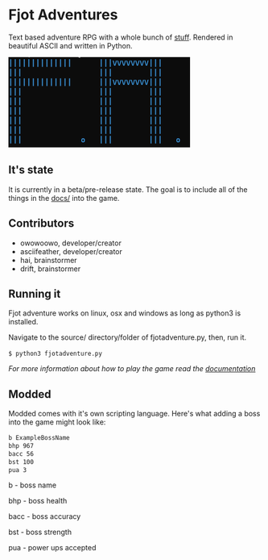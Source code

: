 # Fjot Adventures
Text based adventure RPG with a whole bunch of [stuff](./docs). Rendered in beautiful ASCII and written in Python.

![fjot adventures picture](./fjotAdventures.png)

## It's state
It is currently in a beta/pre-release state. The goal is to include all of the things in the [docs/](./docs) into the game.

## Contributors
- owowoowo, developer/creator
- asciifeather, developer/creator
- hai, brainstormer
- drift, brainstormer

## Running it
Fjot adventure works on linux, osx and windows as long as python3 is installed. 

Navigate to the source/ directory/folder of fjotadventure.py, then, run it.

```$ python3 fjotadventure.py```

*For more information about how to play the game read the [documentation](./docs)*

## Modded
Modded comes with it's own scripting language. Here's what adding a boss into the game might look like:

```
b ExampleBossName
bhp 967 
bacc 56 
bst 100 
pua 3
```

b - boss name

bhp - boss health

bacc - boss accuracy

bst - boss strength

pua - power ups accepted

